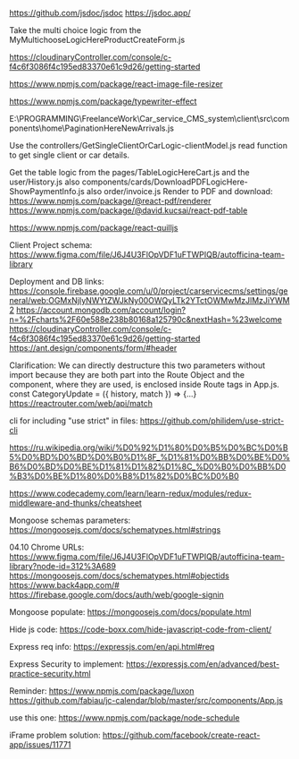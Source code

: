 <!-- Documentation generator: -->
<https://github.com/jsdoc/jsdoc>
<https://jsdoc.app/>

Take the multi choice logic from the MyMultichooseLogicHereProductCreateForm.js

<!-- Image upload cloud backend -->
<https://cloudinaryController.com/console/c-f4c6f3086f4c195ed83370e61c9d26/getting-started>

<!-- Front end images resizing: -->
<https://www.npmjs.com/package/react-image-file-resizer>

<!-- Typewriter effect -->
<https://www.npmjs.com/package/typewriter-effect>

<!-- Implement the pagination from here -->
E:\PROGRAMMING\FreelanceWork\Car_service_CMS_system\client\src\components\home\PaginationHereNewArrivals.js

Use the controllers/GetSingleClientOrCarLogic-clientModel.js read function to get single client or car details.

Get the table logic from the pages/TableLogicHereCart.js and the user/History.js also components/cards/DownloadPDFLogicHere-ShowPaymentInfo.js also order/invoice.js
Render to PDF and download:
<https://www.npmjs.com/package/@react-pdf/renderer>
<https://www.npmjs.com/package/@david.kucsai/react-pdf-table>

<!-- Text editor component -->
<https://www.npmjs.com/package/react-quilljs>

Client Project schema:
<https://www.figma.com/file/J6J4U3FlOpVDF1uFTWPIQB/autofficina-team-library>

Deployment and DB links:
<https://console.firebase.google.com/u/0/project/carservicecms/settings/general/web:OGMxNjIyNWYtZWJkNy00OWQyLTk2YTctOWMwMzJlMzJiYWM2>
<https://account.mongodb.com/account/login?n=%2Fcharts%2F60e588e238b80168a125790c&nextHash=%23welcome>
<https://cloudinaryController.com/console/c-f4c6f3086f4c195ed83370e61c9d26/getting-started>
<https://ant.design/components/form/#header>

Clarification:
We can directly destructure this two parameters without import because they are both part into the Route Object and the component, 
where they are used, is enclosed inside Route tags in App.js.
const CategoryUpdate = ({ history, match }) => {...}
<https://reactrouter.com/web/api/match>

cli for including "use strict" in files:
<https://github.com/philidem/use-strict-cli>

<https://ru.wikipedia.org/wiki/%D0%92%D1%80%D0%B5%D0%BC%D0%B5%D0%BD%D0%BD%D0%B0%D1%8F_%D1%81%D0%BB%D0%BE%D0%B6%D0%BD%D0%BE%D1%81%D1%82%D1%8C_%D0%B0%D0%BB%D0%B3%D0%BE%D1%80%D0%B8%D1%82%D0%BC%D0%B0>

<https://www.codecademy.com/learn/learn-redux/modules/redux-middleware-and-thunks/cheatsheet>

Mongoose schemas parameters:
<https://mongoosejs.com/docs/schematypes.html#strings>

04.10 Chrome URLs:
<https://www.figma.com/file/J6J4U3FlOpVDF1uFTWPIQB/autofficina-team-library?node-id=312%3A689>
<https://mongoosejs.com/docs/schematypes.html#objectids>
<https://www.back4app.com/#>
<https://firebase.google.com/docs/auth/web/google-signin>

Mongoose populate:
<https://mongoosejs.com/docs/populate.html>

Hide js code:
<https://code-boxx.com/hide-javascript-code-from-client/>

Express req info:
<https://expressjs.com/en/api.html#req>

Express Security to implement:
<https://expressjs.com/en/advanced/best-practice-security.html>

Reminder:
<https://www.npmjs.com/package/luxon>
<https://github.com/fabiau/jc-calendar/blob/master/src/components/App.js>

use this one:
<https://www.npmjs.com/package/node-schedule>

iFrame problem solution:
<https://github.com/facebook/create-react-app/issues/11771>